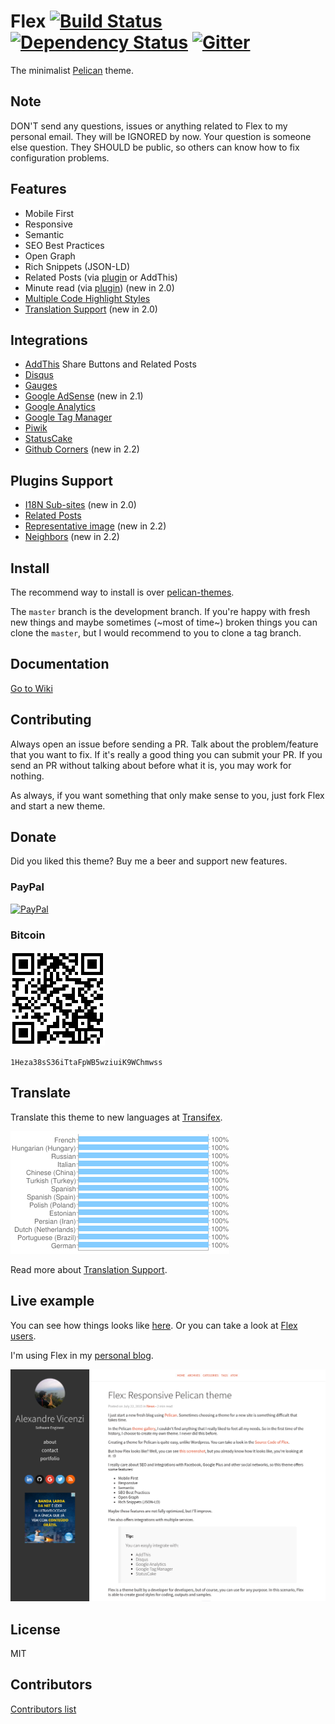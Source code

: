 # Flex [![Build Status](https://travis-ci.org/alexandrevicenzi/Flex.svg?branch=master)](https://travis-ci.org/alexandrevicenzi/Flex) [![Dependency Status](https://david-dm.org/alexandrevicenzi/Flex.svg)](https://david-dm.org/alexandrevicenzi/Flex) [![Gitter](https://badges.gitter.im/Join%20Chat.svg)](https://gitter.im/alexandre-vicenzi/flex?utm_source=badge&utm_medium=badge&utm_campaign=pr-badge)

The minimalist [Pelican](http://blog.getpelican.com/) theme.

## Note

DON'T send any questions, issues or anything related to Flex to my personal email. They will be IGNORED by now. Your question is someone else question. They SHOULD be public, so others can know how to fix configuration problems.

## Features

- Mobile First
- Responsive
- Semantic
- SEO Best Practices
- Open Graph
- Rich Snippets (JSON-LD)
- Related Posts (via [plugin](https://github.com/getpelican/pelican-plugins/tree/master/related_posts) or AddThis)
- Minute read (via [plugin](https://github.com/getpelican/pelican-plugins/tree/master/post_stats)) (new in 2.0)
- [Multiple Code Highlight Styles](https://github.com/alexandrevicenzi/Flex/wiki/Code-Highlight)
- [Translation Support](https://github.com/alexandrevicenzi/Flex/wiki/Translations) (new in 2.0)

## Integrations

- [AddThis](http://www.addthis.com/) Share Buttons and Related Posts
- [Disqus](https://disqus.com/)
- [Gauges](http://get.gaug.es/)
- [Google AdSense](https://www.google.com.br/adsense/start/) (new in 2.1)
- [Google Analytics](https://www.google.com/analytics/web/)
- [Google Tag Manager](https://www.google.com/tagmanager/)
- [Piwik](http://piwik.org/)
- [StatusCake](https://www.statuscake.com/)
- [Github Corners](https://github.com/tholman/github-corners) (new in 2.2)

## Plugins Support

- [I18N Sub-sites](https://github.com/getpelican/pelican-plugins/tree/master/i18n_subsites) (new in 2.0)
- [Related Posts](https://github.com/getpelican/pelican-plugins/tree/master/related_posts)
- [Representative image](https://github.com/getpelican/pelican-plugins/tree/master/representative_image) (new in 2.2)
- [Neighbors](https://github.com/getpelican/pelican-plugins/tree/master/neighbors) (new in 2.2)

## Install

The recommend way to install is over [pelican-themes](https://github.com/getpelican/pelican-themes).

The `master` branch is the development branch. If you're happy with fresh new things and maybe sometimes (~most of time~) broken things you can clone the `master`, but I would recommend to you to clone a tag branch.

## Documentation

[Go to Wiki](https://github.com/alexandrevicenzi/Flex/wiki)

## Contributing

Always open an issue before sending a PR. Talk about the problem/feature that you want to fix. If it's really a good thing you can submit your PR. If you send an PR without talking about before what it is, you may work for nothing.

As always, if you want something that only make sense to you, just fork Flex and start a new theme.

## Donate

Did you liked this theme? Buy me a beer and support new features.

### PayPal

[![PayPal](https://img.shields.io/badge/paypal-donate-yellow.svg?maxAge=2592000)](https://www.paypal.com/cgi-bin/webscr?cmd=_donations&business=KZCMH3N74KKFN&lc=BR&item_name=Alexandre%20Vicenzi&item_number=flex&currency_code=USD&bn=PP%2dDonationsBF%3abtn_donateCC_LG%2egif%3aNonHosted)

### Bitcoin

![Screenshot](https://github.com/alexandrevicenzi/Flex/blob/master/btc.png)

`1Heza38sS36iTtaFpWB5wziuiK9WChmwss`

## Translate

Translate this theme to new languages at [Transifex](https://www.transifex.com/alexandrevicenzi/flex-pelican/).

![Translations](https://github.com/alexandrevicenzi/Flex/blob/master/translation_chart.png)

Read more about [Translation Support](https://github.com/alexandrevicenzi/Flex/wiki/Translations).

## Live example

You can see how things looks like [here](https://blog.alexandrevicenzi.com/flex-pelican-theme.html).
Or you can take a look at [Flex users](https://github.com/alexandrevicenzi/Flex/wiki/Flex-users).

I'm using Flex in my [personal blog](http://blog.alexandrevicenzi.com/).

![Screenshot](https://github.com/alexandrevicenzi/Flex/blob/master/screenshot.png)

## License

MIT

## Contributors

[Contributors list](https://github.com/alexandrevicenzi/Flex/graphs/contributors)
